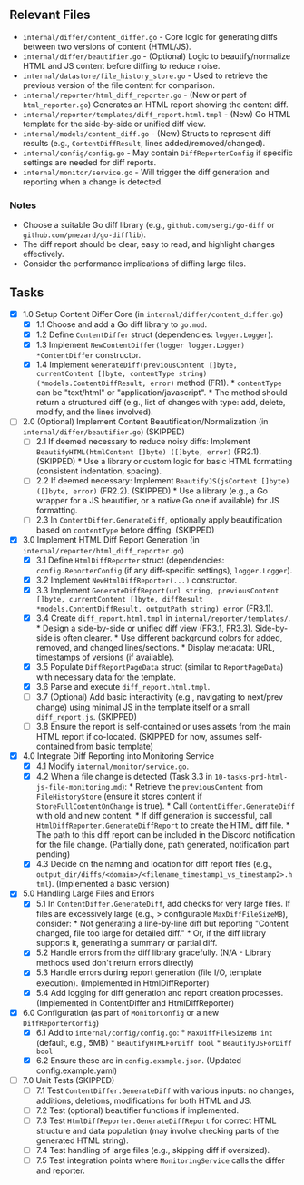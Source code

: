 ## Relevant Files

- `internal/differ/content_differ.go` - Core logic for generating diffs between two versions of content (HTML/JS).
- `internal/differ/beautifier.go` - (Optional) Logic to beautify/normalize HTML and JS content before diffing to reduce noise.
- `internal/datastore/file_history_store.go` - Used to retrieve the previous version of the file content for comparison.
- `internal/reporter/html_diff_reporter.go` - (New or part of `html_reporter.go`) Generates an HTML report showing the content diff.
- `internal/reporter/templates/diff_report.html.tmpl` - (New) Go HTML template for the side-by-side or unified diff view.
- `internal/models/content_diff.go` - (New) Structs to represent diff results (e.g., `ContentDiffResult`, lines added/removed/changed).
- `internal/config/config.go` - May contain `DiffReporterConfig` if specific settings are needed for diff reports.
- `internal/monitor/service.go` - Will trigger the diff generation and reporting when a change is detected.

### Notes

- Choose a suitable Go diff library (e.g., `github.com/sergi/go-diff` or `github.com/pmezard/go-difflib`).
- The diff report should be clear, easy to read, and highlight changes effectively.
- Consider the performance implications of diffing large files.

## Tasks

- [x] 1.0 Setup Content Differ Core (in `internal/differ/content_differ.go`)
  - [x] 1.1 Choose and add a Go diff library to `go.mod`.
  - [x] 1.2 Define `ContentDiffer` struct (dependencies: `logger.Logger`).
  - [x] 1.3 Implement `NewContentDiffer(logger logger.Logger) *ContentDiffer` constructor.
  - [x] 1.4 Implement `GenerateDiff(previousContent []byte, currentContent []byte, contentType string) (*models.ContentDiffResult, error)` method (FR1).
        *   `contentType` can be "text/html" or "application/javascript".
        *   The method should return a structured diff (e.g., list of changes with type: add, delete, modify, and the lines involved).

- [ ] 2.0 (Optional) Implement Content Beautification/Normalization (in `internal/differ/beautifier.go`) (SKIPPED)
  - [ ] 2.1 If deemed necessary to reduce noisy diffs: Implement `BeautifyHTML(htmlContent []byte) ([]byte, error)` (FR2.1). (SKIPPED)
        *   Use a library or custom logic for basic HTML formatting (consistent indentation, spacing).
  - [ ] 2.2 If deemed necessary: Implement `BeautifyJS(jsContent []byte) ([]byte, error)` (FR2.2). (SKIPPED)
        *   Use a library (e.g., a Go wrapper for a JS beautifier, or a native Go one if available) for JS formatting.
  - [ ] 2.3 In `ContentDiffer.GenerateDiff`, optionally apply beautification based on `contentType` before diffing. (SKIPPED)

- [x] 3.0 Implement HTML Diff Report Generation (in `internal/reporter/html_diff_reporter.go`)
  - [x] 3.1 Define `HtmlDiffReporter` struct (dependencies: `config.ReporterConfig` (if any diff-specific settings), `logger.Logger`).
  - [x] 3.2 Implement `NewHtmlDiffReporter(...)` constructor.
  - [x] 3.3 Implement `GenerateDiffReport(url string, previousContent []byte, currentContent []byte, diffResult *models.ContentDiffResult, outputPath string) error` (FR3.1).
  - [x] 3.4 Create `diff_report.html.tmpl` in `internal/reporter/templates/`.
        *   Design a side-by-side or unified diff view (FR3.1, FR3.3). Side-by-side is often clearer.
        *   Use different background colors for added, removed, and changed lines/sections.
        *   Display metadata: URL, timestamps of versions (if available).
  - [x] 3.5 Populate `DiffReportPageData` struct (similar to `ReportPageData`) with necessary data for the template.
  - [x] 3.6 Parse and execute `diff_report.html.tmpl`.
  - [ ] 3.7 (Optional) Add basic interactivity (e.g., navigating to next/prev change) using minimal JS in the template itself or a small `diff_report.js`. (SKIPPED)
  - [ ] 3.8 Ensure the report is self-contained or uses assets from the main HTML report if co-located. (SKIPPED for now, assumes self-contained from basic template)

- [x] 4.0 Integrate Diff Reporting into Monitoring Service
  - [x] 4.1 Modify `internal/monitor/service.go`.
  - [x] 4.2 When a file change is detected (Task 3.3 in `10-tasks-prd-html-js-file-monitoring.md`):
        *   Retrieve the `previousContent` from `FileHistoryStore` (ensure it stores content if `StoreFullContentOnChange` is true).
        *   Call `ContentDiffer.GenerateDiff` with old and new content.
        *   If diff generation is successful, call `HtmlDiffReporter.GenerateDiffReport` to create the HTML diff file.
        *   The path to this diff report can be included in the Discord notification for the file change. (Partially done, path generated, notification part pending)
  - [x] 4.3 Decide on the naming and location for diff report files (e.g., `output_dir/diffs/<domain>/<filename_timestamp1_vs_timestamp2>.html`). (Implemented a basic version)

- [x] 5.0 Handling Large Files and Errors
  - [x] 5.1 In `ContentDiffer.GenerateDiff`, add checks for very large files. If files are excessively large (e.g., > configurable `MaxDiffFileSizeMB`), consider: 
        *   Not generating a line-by-line diff but reporting "Content changed, file too large for detailed diff."
        *   Or, if the diff library supports it, generating a summary or partial diff.
  - [x] 5.2 Handle errors from the diff library gracefully. (N/A - Library methods used don't return errors directly)
  - [x] 5.3 Handle errors during report generation (file I/O, template execution). (Implemented in HtmlDiffReporter)
  - [x] 5.4 Add logging for diff generation and report creation processes. (Implemented in ContentDiffer and HtmlDiffReporter)

- [x] 6.0 Configuration (as part of `MonitorConfig` or a new `DiffReporterConfig`)
  - [x] 6.1 Add to `internal/config/config.go`:
        *   `MaxDiffFileSizeMB int` (default, e.g., 5MB)
        *   `BeautifyHTMLForDiff bool`
        *   `BeautifyJSForDiff bool`
  - [x] 6.2 Ensure these are in `config.example.json`. (Updated config.example.yaml)

- [ ] 7.0 Unit Tests (SKIPPED)
  - [ ] 7.1 Test `ContentDiffer.GenerateDiff` with various inputs: no changes, additions, deletions, modifications for both HTML and JS.
  - [ ] 7.2 Test (optional) beautifier functions if implemented.
  - [ ] 7.3 Test `HtmlDiffReporter.GenerateDiffReport` for correct HTML structure and data population (may involve checking parts of the generated HTML string).
  - [ ] 7.4 Test handling of large files (e.g., skipping diff if oversized).
  - [ ] 7.5 Test integration points where `MonitoringService` calls the differ and reporter. 